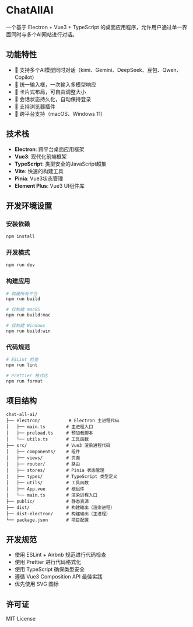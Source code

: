 # ChatAllAI

一个基于 Electron + Vue3 + TypeScript 的桌面应用程序，允许用户通过单一界面同时与多个AI网站进行对话。

## 功能特性

- 🤖 支持多个AI模型同时对话（kimi、Gemini、DeepSeek、豆包、Qwen、Copilot）
- 💬 统一输入框，一次输入多模型响应
- 🎨 卡片式布局，可自由调整大小
- 🔐 会话状态持久化，自动保持登录
- 🔌 支持浏览器插件
- 🎯 跨平台支持（macOS、Windows 11）

## 技术栈

- **Electron**: 跨平台桌面应用框架
- **Vue3**: 现代化前端框架
- **TypeScript**: 类型安全的JavaScript超集
- **Vite**: 快速的构建工具
- **Pinia**: Vue3状态管理
- **Element Plus**: Vue3 UI组件库

## 开发环境设置

### 安装依赖

```bash
npm install
```

### 开发模式

```bash
npm run dev
```

### 构建应用

```bash
# 构建所有平台
npm run build

# 仅构建 macOS
npm run build:mac

# 仅构建 Windows
npm run build:win
```

### 代码规范

```bash
# ESLint 检查
npm run lint

# Prettier 格式化
npm run format
```

## 项目结构

```
chat-all-ai/
├── electron/           # Electron 主进程代码
│   ├── main.ts        # 主进程入口
│   ├── preload.ts     # 预加载脚本
│   └── utils.ts       # 工具函数
├── src/               # Vue3 渲染进程代码
│   ├── components/    # 组件
│   ├── views/         # 页面
│   ├── router/        # 路由
│   ├── stores/        # Pinia 状态管理
│   ├── types/         # TypeScript 类型定义
│   ├── utils/         # 工具函数
│   ├── App.vue        # 根组件
│   └── main.ts        # 渲染进程入口
├── public/            # 静态资源
├── dist/              # 构建输出（渲染进程）
├── dist-electron/     # 构建输出（主进程）
└── package.json       # 项目配置
```

## 开发规范

- 使用 ESLint + Airbnb 规范进行代码检查
- 使用 Prettier 进行代码格式化
- 使用 TypeScript 确保类型安全
- 遵循 Vue3 Composition API 最佳实践
- 优先使用 SVG 图标

## 许可证

MIT License